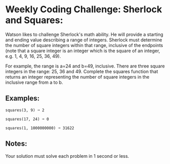 # Weekly Coding Challenge: Sherlock and Squares:

Watson likes to challenge Sherlock's math ability. He will provide a starting and ending value describing a range of integers. Sherlock must determine the number of square integers within that range, inclusive of the endpoints (note that a square integer is an integer which is the square of an integer,
e.g. 1, 4, 9, 16, 25, 36, 49).

For example, the range is a=24 and b=49, inclusive. There are three square integers in the range: 25, 36 and 49.
Complete the squares function that returns an integer representing the number of square integers in the inclusive range from a to b.

## Examples:

`squares(3, 9) ➞ 2`
  
`squares(17, 24) ➞ 0`

`squares(1, 1000000000) ➞ 31622`

## Notes:

Your solution must solve each problem in 1 second or less.
